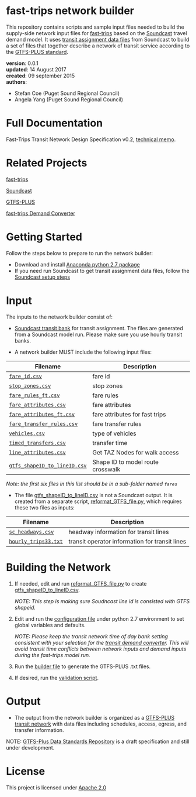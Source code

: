 # fast-trips network builder 
This repository contains scripts and sample input files needed to build the supply-side network input files for [fast-trips](http://fast-trips.mtc.ca.gov/) based on the [Soundcast](https://github.com/psrc/soundcast/wiki) travel demand model.  It uses [transit assignment data files](https://github.com/psrc/soundcast/blob/5ce7547a8384df367c92d3e48c54eea86228f47e/scripts/summarize/standard/daily_bank.py) from Soundcast to build a set of files that together describe a network of transit service according to the [GTFS-PLUS standard](https://github.com/osplanning-data-standards/GTFS-PLUS). 


**version**: 0.0.1  
**updated**: 14 August 2017  
**created**: 09 september 2015  
**authors**:  

 * Stefan Coe  (Puget Sound Regional Council) 
 * Angela Yang (Puget Sound Regional Council) 

# Full Documentation
Fast-Trips Transit Network Design Specification v0.2, [technical memo](http://fast-trips.mtc.ca.gov/library/T2-NetworkDesign-StaticCopy-Sept2015V0.2.pdf). 

# Related Projects
[fast-trips](https://github.com/BayAreaMetro/fast-trips)

[Soundcast](https://github.com/psrc/soundcast)

[GTFS-PLUS](https://github.com/osplanning-data-standards/GTFS-PLUS)

[fast-trips Demand Converter](https://github.com/psrc/fast-trips_demand_converter)

# Getting Started
Follow the steps below to prepare to run the network builder: 
 * Download and install [Anaconda python 2.7 package](https://www.anaconda.com/download/)
 * If you need run Soundcast to get transit assignment data files, follow the [Soundcast setup steps](https://github.com/psrc/soundcast/wiki/Soundcast-Install)
 
# Input
The inputs to the network builder consist of: 
* [Soundcast transit bank](https://github.com/psrc/soundcast/blob/5ce7547a8384df367c92d3e48c54eea86228f47e/scripts/summarize/standard/daily_bank.py) for transit assignment. The files are generated from a Soundcast model run. Please make sure you use hourly transit banks. 

* A network builder MUST include the following input files:

Filename 			| Description										
----------			| -------------										
[`fare_id.csv`](https://github.com/psrc/fast-trips_network_builder/blob/master/inputs/fares/fare_id.csv)	| fare id									
[`stop_zones.csv`](https://github.com/psrc/fast-trips_network_builder/blob/master/inputs/fares/stop_zones.csv)		| stop zones		
[`fare_rules_ft.csv`](https://github.com/psrc/fast-trips_network_builder/blob/master/inputs/fares/fare_rules_ft.csv)| fare rules					
[`fare_attributes.csv`](https://github.com/psrc/fast-trips_network_builder/blob/master/inputs/fares/fare_attributes.csv)				| fare attributes								
[`fare_attributes_ft.csv`](https://github.com/psrc/fast-trips_network_builder/blob/master/inputs/fares/fare_attributes_ft.csv)		| fare attributes for fast trips		
[`fare_transfer_rules.csv`](https://github.com/psrc/fast-trips_network_builder/blob/master/inputs/fares/fare_transfer_rules.csvd)			| fare transfer rules									
[`vehicles.csv`](https://github.com/psrc/fast-trips_network_builder/blob/master/inputs/vehicles.csv)		| type of vehicles				
[`timed_transfers.csv`](https://github.com/psrc/fast-trips_network_builder/blob/master/inputs/timed_transfers.csv)				| transfer time								
[`line_attributes.csv`](https://github.com/psrc/fast-trips_network_builder/blob/master/inputs/line_attributes.csv)		| Get TAZ Nodes for walk access				
[`gtfs_shapeID_to_lineID.csv`](https://github.com/psrc/fast-trips_network_builder/blob/master/inputs/gtfs_shapeID_to_lineID.csv)	| Shape ID to model route crosswalk  		

*Note: the first six files in this list should be in a sub-folder named `fares`*

* The file [gtfs_shapeID_to_lineID.csv](https://github.com/psrc/fast-trips_network_builder/blob/master/inputs/gtfs_shapeID_to_lineID.csv) is not a Soundcast output.  It is created from a separate script, [reformat_GTFS_file.py](https://github.com/psrc/fast-trips_network_builder/blob/master/reformat_GTFS_file.py), which requires these two files as inputs:

Filename 			| Description										
----------			| -------------										
[`sc_headways.csv`](https://github.com/psrc/fast-trips_network_builder/blob/master/inputs/sc_headways.csv)	| 				headway information for transit lines		
[`hourly_trips33.txt`](https://github.com/psrc/fast-trips_network_builder/blob/master/inputs/hourly_trips33.txt)			| transit operator information	for transit lines 	

# Building the Network
1. If needed, edit and run [reformat_GTFS_file.py](https://github.com/psrc/fast-trips_network_builder/blob/master/reformat_GTFS_file.py) to create [gtfs_shapeID_to_lineID.csv](https://github.com/psrc/fast-trips_network_builder/blob/master/inputs/gtfs_shapeID_to_lineID.csv).

   *NOTE: This step is making sure Soudncast line id is consisted with GTFS shapeid.* 

2. Edit and run the [configuration file](https://github.com/psrc/fast-trips_network_builder/blob/master/config/input_configuration.py) under python 2.7 environment to set global variables and defaults.

   *NOTE: Please keep the transit network time of day bank setting consistent with your selection for the [transit demand converter](https://github.com/psrc/fast-trips_demand_converter). This will avoid transit time conflicts between network inputs and demand inputs during the fast-trips model run.* 

3. Run the [builder file](https://github.com/psrc/fast-trips_network_builder/blob/master/config/build_network.py) to generate the GTFS-PLUS .txt files.

4. If desired, run the [validation script](https://github.com/psrc/fast-trips_network_builder/blob/master/config/trip_validation.py).

# Output
* The output from the network builder is organized as a [GTFS-PLUS transit network](https://github.com/osplanning-data-standards/GTFS-PLUS) with data files including schedules, access, egress, and transfer information.

NOTE: [GTFS-Plus Data Standards Repository](https://github.com/osplanning-data-standards/GTFS-PLUS) is a draft specification and still under development.

# License
This project is licensed under [Apache 2.0](https://github.com/psrc/fast-trips_network_builder/blob/Angela/LICENSE.md)



